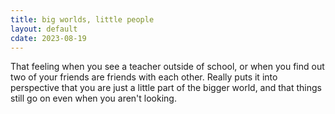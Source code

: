```yaml
---
title: big worlds, little people
layout: default
cdate: 2023-08-19
---
```


That feeling when you see a teacher outside of school, or when you find out two of your friends are friends with each other. Really puts it into perspective that you are just a little part of the bigger world, and that things still go on even when you aren't looking.
